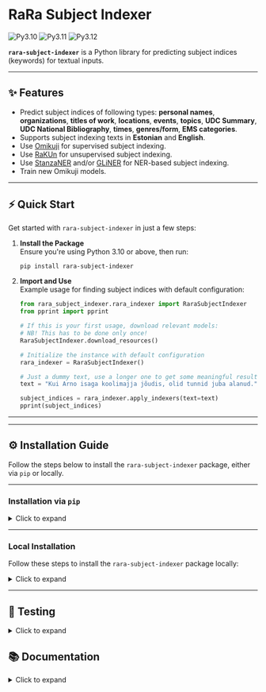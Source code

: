 # RaRa Subject Indexer

![Py3.10](https://img.shields.io/badge/python-3.10-green.svg)
![Py3.11](https://img.shields.io/badge/python-3.11-green.svg)
![Py3.12](https://img.shields.io/badge/python-3.12-green.svg)

**`rara-subject-indexer`** is a  Python library for predicting subject indices (keywords) for textual inputs.

---

## ✨ Features  

- Predict subject indices of following types: **personal names**, **organizations**, **titles of work**, **locations**, **events**, **topics**, **UDC Summary**, **UDC National Bibliography**, **times**, **genres/form**, **EMS categories**.
- Supports subject indexing texts in **Estonian** and **English**.
- Use [Omikuji](https://github.com/tomtung/omikuji) for supervised subject indexing.
- Use [RaKUn](https://github.com/SkBlaz/rakun2) for unsupervised subject indexing.
- Use [StanzaNER](https://stanfordnlp.github.io/stanza/ner.html) and/or [GLiNER](https://github.com/urchade/GLiNER) for NER-based subject indexing.
- Train new Omikuji models.

---

## ⚡ Quick Start  

Get started with `rara-subject-indexer` in just a few steps:

1. **Install the Package**  
   Ensure you're using Python 3.10 or above, then run:  
   ```bash
   pip install rara-subject-indexer
   ```

2. **Import and Use**  
   Example usage for finding subject indices with default configuration:

   ```python
   from rara_subject_indexer.rara_indexer import RaraSubjectIndexer
   from pprint import pprint

   # If this is your first usage, download relevant models:
   # NB! This has to be done only once!
   RaraSubjectIndexer.download_resources()
   
   # Initialize the instance with default configuration
   rara_indexer = RaraSubjectIndexer()
   
   # Just a dummy text, use a longer one to get some meaningful results
   text = "Kui Arno isaga koolimajja jõudis, olid tunnid juba alanud."

   subject_indices = rara_indexer.apply_indexers(text=text)
   pprint(subject_indices)
   ```

---

---

## ⚙️ Installation Guide

Follow the steps below to install the `rara-subject-indexer` package, either via `pip` or locally.

---

### Installation via `pip`

<details><summary>Click to expand</summary>

1. **Set Up Your Python Environment**  
   Create or activate a Python environment using Python **3.10** or above.

2. **Install the Package**  
   Run the following command:  
   ```bash
   pip install rara-subject-indexer
   ```
</details>

---

### Local Installation

Follow these steps to install the `rara-subject-indexer` package locally:  

<details><summary>Click to expand</summary>


1. **Clone the Repository**  
   Clone the repository and navigate into it:  
   ```bash
   git clone <repository-url>
   cd <repository-directory>
   ```

2. **Set Up Python Environment**  
   Create or activate a Python environment using Python 3.10 or above. E.g:
   ```bash
   conda create -n py310 python==3.10
   conda activate py310
   ```

3. **Install Build Package**  
   Install the `build` package to enable local builds:  
   ```bash
   pip install build
   ```

4. **Build the Package**  
   Run the following command inside the repository:  
   ```bash
   python -m build
   ```

5. **Install the Package**  
   Install the built package locally:  
   ```bash
   pip install .
   ```

</details>

---

## 📝 Testing

<details><summary>Click to expand</summary>

1. **Clone the Repository**  
   Clone the repository and navigate into it:  
   ```bash
   git clone <repository-url>
   cd <repository-directory>
   ```

2. **Set Up Python Environment**  
   Create or activate a Python environment using Python 3.10 or above.

3. **Install Build Package**  
   Install the `build` package:  
   ```bash
   pip install build
   ```

4. **Build the Package**  
   Build the package inside the repository:  
   ```bash
   python -m build
   ```

5. **Install with Testing Dependencies**  
   Install the package along with its testing dependencies:  
   ```bash
   pip install .[testing]
   ```

6. **Run Tests**  
   Run the test suite from the repository root:  
   ```bash
   python -m pytest -v tests
   ```
---

</details>

## 📚 Documentation

<details><summary>Click to expand</summary>


#### 🔍 RaraSubjectIndexer Class

##### Overview

`RaraSubjectIndexer` wraps all logic of different models and keyword types.

##### Parameters


| Name           | Type                 | Optional | Default                 | Description                                                                                                               |
|----------------|----------------------|----------|-------------------------|---------------------------------------------------------------------------------------------------------------------------|
| methods        | Dict[str, List[str]] | True     | DEFAULT_METHOD_MAP      | Methods to use per each keyword type. See ALLOWED_METHODS for a list of supported methods of each keyword type.           |
| keyword_types  | List[str]            | True     | DEFAULT_KEYWORD_TYPES   | Keyword (subject index) types to predict. See ALLOWED_KEYWORD_TYPES for a list of supported methods of each keyword type. |
| topic_config   | dict                 | True     | DEFAULT_TOPIC_CONFIG    | Configuration for topic subject indexing models. |
| time_config    | dict                 | True     | DEFAULT_TIME_CONFIG     | Configuration for time subject indexing models. |
| genre_config   | dict                 | True     | DEFAULT_GENRE_CONFIG    | Configuration for genre/form subject indexing models. |
| category_config| dict                 | True     | DEFAULT_CATEGORY_CONFIG | Configuration for EMS category prediction models. |
| udc_config     | dict                 | True     | DEFAULT_UDC_CONFIG      | Configuration for UDC (National Bibliography) prediction models.|
| udc2_config    | dict                 | True     | DEFAULT_UDC2_CONFIG     | Configuration for UDC Summary models.|
| ner_config     | dict                 | True     | DEFAULT_NER_CONFIG      | Configuration for NER-based subject indexing models.|


<details><summary>Default configurations</summary>

DEFAULT_METHOD_MAP:

```json
 {
    "Teemamärksõnad": ["omikuji", "rakun"],
    "Kohamärksõnad": ["ner_ensemble"],
    "Isikunimi": ["ner_ensemble"], 
    "Kollektiivi nimi": ["ner_ensemble"],
    "Kohamärksõnad": ["ner_ensemble"],
    "Ajamärksõnad": ["omikuji"],
    "Teose pealkiri": ["gliner"],
    "UDK Rahvusbibliograafia": ["omikuji"],
    "UDC Summary": ["omikuji"],
    "Vormimärksõnad": ["omikuji"],
    "Valdkonnamärksõnad": ["omikuji"],
    "NER": ["ner"],
    "Ajutine kollektiiv või sündmus": ["gliner"]     
}
```

DEFAULT_KEYWORD_TYPES:

```json 
[
    "Teemamärksõnad",
    "Kohamärksõnad",
    "Isikunimi",
    "Kollektiivi nimi",
    "Kohamärksõnad",
    "Ajamärksõnad",
    "Teose pealkiri",
    "UDK Rahvusbibliograafia",
    "UDC Summary",
    "Vormimärksõnad",
    "Valdkonnamärksõnad",
    "Ajutine kollektiiv või sündmus"
]
```

DEFAULT_TOPIC_CONFIG:

```json
 {
    "omikuji": {
        "et": "./rara_subject_indexer/data/omikuji_models/teemamarksonad_est"
        "en": "./rara_subject_indexer/data/omikuji_models/teemamarksonad_eng"
    }
    "rakun": {
        "stopwords": {
            "et": <list of stopwords loaded from "rara_subject_indexer/resources/stopwords/et_stopwords_lemmas.txt">,
            "en": <list of stopwords loaded from "rara_subject_indexer/resources/stopwords/et_stopwords.txt">,
        },
        "n_raw_keywords": 30
    }
}
```


DEFAULT_TIME_CONFIG:

```json
 {
    "omikuji": {
        "et": "./rara_subject_indexer/data/omikuji_models/ajamarksonad_est"
        "en": "./rara_subject_indexer/data/omikuji_models/ajamarksonad_eng"
    }
    "rakun": {}
}
```

DEFAULT_GENRE_CONFIG:

```json
 {
    "omikuji": {
        "et": "./rara_subject_indexer/data/omikuji_models/vormimarksonad_est"
        "en": "./rara_subject_indexer/data/omikuji_models/vormimarksonad_eng"
    }
    "rakun": {}
}
```

DEFAULT_CATEGORY_CONFIG:

```json
 {
    "omikuji": {
        "et": "./rara_subject_indexer/data/omikuji_models/valdkonnamarksonad_est"
        "en": "./rara_subject_indexer/data/omikuji_models/valdkonnamarksonad_eng"
    }
    "rakun": {}
}
```

DEFAULT_UDC_CONFIG:

```json
 {
    "omikuji": {
        "et": "./rara_subject_indexer/data/omikuji_models/udk_rahvbibl_est"
        "en": "./rara_subject_indexer/data/omikuji_models/udk_rahvbibl_eng"
    }
    "rakun": {}
}
```

DEFAULT_UDC2_CONFIG:

```json
 {
    "omikuji": {
        "et": "./rara_subject_indexer/data/omikuji_models/udk_general_depth_11_est"
        "en": "./rara_subject_indexer/data/omikuji_models/udk_general_depth_11_eng"
    }
    "rakun": {}
}
```

DEFAULT_NER_CONFIG:

```json
 {
    "ner": {
        "stanza_config": {
            "resource_dir": "./rara_subject_indexer/data/ner_resources/",
            "download_resources": False,
            "supported_languages": ["et", "en"],
            "custom_ner_model_langs": ["et"],
            "refresh_data": False,
            "custom_ner_models": {
                "et": "https://packages.texta.ee/texta-resources/ner_models/_estonian_nertagger.pt"
            },
            "unknown_lang_token": "unk"   
        }

        "gliner_config": {
            "labels": ["Person", "Organization", "Location", "Title of a work", "Date", "Event"], 
            "model_name": "urchade/gliner_multi-v2.1",
            "multi_label": False,
            "resource_dir": "./rara_subject_indexer/data/ner_resources/",
            "threshold": 0.5,
            "device": "cpu"
        },
        "ner_method_map": {
            "PER": "ner_ensemble",
            "ORG": "ner_ensemble",
            "LOC": "ner_ensemble",
            "TITLE": "gliner",
            "EVENT": "gliner"
        }
    }
}
```

</details>

##### Key Functions

Coming soon

---
 

### Training Supervised and Unsupervised Models

If necessary, you can train the supervised and unsupervised models from scratch using the provided pipelines. 
The training process involves reading text and label files, preprocessing the text, and training the models 
using the extracted features.

#### Training an Omikuji Model for Supervised Keyword Extraction

A sample code snippet to train and predict using the Omikuji model is provided below:

```python
from rara_subject_indexer.supervised.omikuji.omikuji_model import OmikujiModel

model = OmikujiModel()

model.train(
    text_file="texts.txt",         # File with one document per line
    label_file="labels.txt",       # File with semicolon-separated labels for each document
    language="et",                 # Language of the text, in ISO 639-1 format
    entity_type="Teemamärksõnad",  # Entity type for the keywords
    lemmatization_required=True,   # (Optional) Whether to lemmatize the text - only set False if text_file is already lemmatized
    max_features=20000,            # (Optional) Maximum number of features for TF-IDF extraction
    keep_train_file=False,         # (Optional) Whether to retain intermediate training files
    eval_split=0.1                 # (Optional) Proportion of the dataset used for evaluation
)

predictions = model.predict(
    text="Kui Arno isaga koolimajja jõudis",  # Text to classify
    top_k=3  # Number of top predictions to return
)  # Output: [('koolimajad', 0.262), ('isad', 0.134), ('õpilased', 0.062)]
```

##### 📂 Data Format

The files provided to the train function should be in the following format:
- A **text file** (`.txt`) where each line is a document.
    ```
    Document one content.
    Document two content.
    ```
- A **label file** (`.txt`) where each line contains semicolon-separated labels corresponding to the text file.
    ```
    label1;label2
    label3;label4
    ```



---

#### Training Phraser for Unsupervised Keyword Extraction


A sample code snippet to train and predict using the Phraser model is provided below:

```python
from rara_subject_indexer.utils.phraser_model import PhraserModel

model = PhraserModel()

model.train(
    train_data_path=".../train.txt",  # File with one document per line, text should be lemmatised.
    lang_code="et",                   # Language of the text, in ISO 639-1 format
    min_count=5,                      # (Optional) Minimum word frequency for phrase formation.
    threshold=10.0                    # (Optional) Score threshold for forming phrases.
)

predictions = model.predict(
    text="'vabariik aastapäev sööma kiluvõileib'",  # Lemmatised text for phrase detection
)  # Output: ['vabariik_aastapäev', 'sööma', kiluvõileib']
```

##### 📂 Data Format

The file provided to the PhraserModel train function should be in the following format:

- A **text file** (`.txt`) where each line is a document.
    ```
    Document one content.
    Document two content.
    ```

</details>